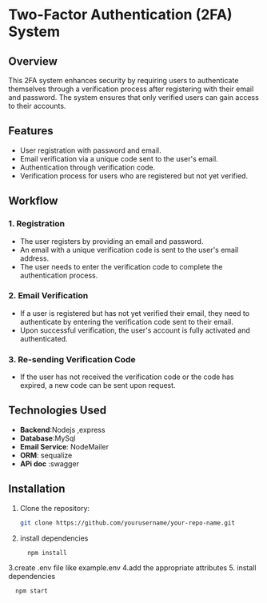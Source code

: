 # Two-Factor Authentication (2FA) System

## Overview
This 2FA system enhances security by requiring users to authenticate themselves through a verification process after registering with their email and password. The system ensures that only verified users can gain access to their accounts.

## Features
- User registration with password and email.
- Email verification via a unique code sent to the user's email.
- Authentication through verification code.
- Verification process for users who are registered but not yet verified.

## Workflow

### 1. Registration
- The user registers by providing an email and password.
- An email with a unique verification code is sent to the user's email address.
- The user needs to enter the verification code to complete the authentication process.

### 2. Email Verification
- If a user is registered but has not yet verified their email, they need to authenticate by entering the verification code sent to their email.
- Upon successful verification, the user's account is fully activated and authenticated.

### 3. Re-sending Verification Code
- If the user has not received the verification code or the code has expired, a new code can be sent upon request.

## Technologies Used
- **Backend**:Nodejs ,express
- **Database**:MySql
- **Email Service**: NodeMailer
- **ORM**: sequalize
- **APi doc** :swagger

## Installation


1. Clone the repository:
   ```bash
   git clone https://github.com/yourusername/your-repo-name.git
2. install dependencies 
   ```bash
     npm install 
3.create .env file like example.env
4.add the appropriate attributes
5. install dependencies 
   ```bash
     npm start


   
